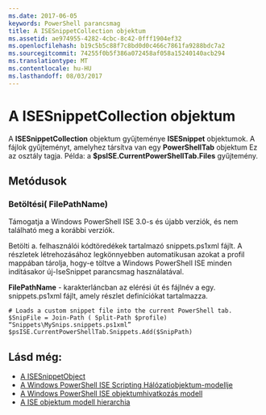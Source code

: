 ```yaml
---
ms.date: 2017-06-05
keywords: PowerShell parancsmag
title: A ISESnippetCollection objektum
ms.assetid: ae974955-4282-4cbc-8c42-0fff1904ef32
ms.openlocfilehash: b19c5b5c88f7c8bd0d0c466c7861fa9288bdc7a2
ms.sourcegitcommit: 74255f0b5f386a072458af058a15240140acb294
ms.translationtype: MT
ms.contentlocale: hu-HU
ms.lasthandoff: 08/03/2017
---
```

# <a name="the-isesnippetcollection-object"></a>A ISESnippetCollection objektum
  A **ISESnippetCollection** objektum gyűjteménye **ISESnippet** objektumok. A fájlok gyűjteményt, amelyhez társítva van egy **PowerShellTab** objektum Ez az osztály tagja. Példa: a **$psISE.CurrentPowerShellTab.Files** gyűjtemény.

## <a name="methods"></a>Metódusok

### <a name="load-filepathname-"></a>Betöltési\( FilePathName\)
  Támogatja a Windows PowerShell ISE 3.0-s és újabb verziók, és nem található meg a korábbi verziók. 

 Betölti a. felhasználói kódtöredékek tartalmazó snippets.ps1xml fájlt. A részletek létrehozásához legkönnyebben automatikusan azokat a profil mappában tárolja, hogy-e töltve a Windows PowerShell ISE minden indításakor új-IseSnippet parancsmag használatával.

 **FilePathName** - karakterláncban az elérési út és fájlnév a egy. snippets.ps1xml fájlt, amely részlet definíciókat tartalmazza.

```
# Loads a custom snippet file into the current PowerShell tab.
$SnipFile = Join-Path ( Split-Path $profile) “Snippets\MySnips.snippets.ps1xml” $psISE.CurrentPowerShellTab.Snippets.Add($SnipPath)

```

## <a name="see-also"></a>Lásd még:
- [A ISESnippetObject](The-ISESnippetObject.md) 
- [A Windows PowerShell ISE Scripting Hálózatiobjektum-modellje](The-Windows-PowerShell-ISE-Scripting-Object-Model.md) 
- [A Windows PowerShell ISE objektumhivatkozás modell](Windows-PowerShell-ISE-Object-Model-Reference.md) 
- [A ISE objektum modell hierarchia](The-ISE-Object-Model-Hierarchy.md)

  
